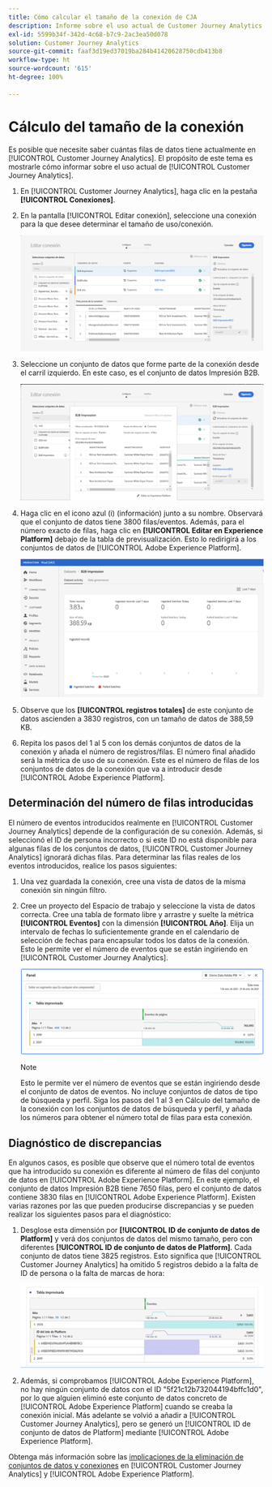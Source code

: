 ```yaml
---
title: Cómo calcular el tamaño de la conexión de CJA
description: Informe sobre el uso actual de Customer Journey Analytics
exl-id: 5599b34f-342d-4c68-b7c9-2ac3ea50d078
solution: Customer Journey Analytics
source-git-commit: faaf3d19ed37019ba284b41420628750cdb413b8
workflow-type: ht
source-wordcount: '615'
ht-degree: 100%

---
```


# Cálculo del tamaño de la conexión

Es posible que necesite saber cuántas filas de datos tiene actualmente en [!UICONTROL Customer Journey Analytics]. El propósito de este tema es mostrarle cómo informar sobre el uso actual de [!UICONTROL Customer Journey Analytics].

1. En [!UICONTROL Customer Journey Analytics], haga clic en la pestaña **[!UICONTROL Conexiones]**.
1. En la pantalla [!UICONTROL Editar conexión], seleccione una conexión para la que desee determinar el tamaño de uso/conexión.

   ![Editar conexión](assets/edit-connection.png)

1. Seleccione un conjunto de datos que forme parte de la conexión desde el carril izquierdo. En este caso, es el conjunto de datos Impresión B2B.

   ![Conjunto de datos](assets/dataset.png)

1. Haga clic en el icono azul (i) (información) junto a su nombre. Observará que el conjunto de datos tiene 3800 filas/eventos. Además, para el número exacto de filas, haga clic en **[!UICONTROL Editar en Experience Platform]** debajo de la tabla de previsualización. Esto lo redirigirá a los conjuntos de datos de [!UICONTROL Adobe Experience Platform].

   ![Información del conjunto de datos de AEP](assets/data-size.png)

1. Observe que los **[!UICONTROL registros totales]** de este conjunto de datos ascienden a 3830 registros, con un tamaño de datos de 388,59 KB.

1. Repita los pasos del 1 al 5 con los demás conjuntos de datos de la conexión y añada el número de registros/filas. El número final añadido será la métrica de uso de su conexión. Este es el número de filas de los conjuntos de datos de la conexión que va a introducir desde [!UICONTROL Adobe Experience Platform].

## Determinación del número de filas introducidas

El número de eventos introducidos realmente en [!UICONTROL Customer Journey Analytics] depende de la configuración de su conexión. Además, si seleccionó el ID de persona incorrecto o si este ID no está disponible para algunas filas de los conjuntos de datos, [!UICONTROL Customer Journey Analytics] ignorará dichas filas. Para determinar las filas reales de los eventos introducidos, realice los pasos siguientes:

1. Una vez guardada la conexión, cree una vista de datos de la misma conexión sin ningún filtro.
1. Cree un proyecto del Espacio de trabajo y seleccione la vista de datos correcta. Cree una tabla de formato libre y arrastre y suelte la métrica **[!UICONTROL Eventos]** con la dimensión **[!UICONTROL Año]**. Elija un intervalo de fechas lo suficientemente grande en el calendario de selección de fechas para encapsular todos los datos de la conexión. Esto le permite ver el número de eventos que se están ingiriendo en [!UICONTROL Customer Journey Analytics].

   ![Proyecto del Espacio de trabajo](assets/event-number.png)

   >[!NOTE]
   >
   >Esto le permite ver el número de eventos que se están ingiriendo desde el conjunto de datos de eventos. No incluye conjuntos de datos de tipo de búsqueda y perfil. Siga los pasos del 1 al 3 en Cálculo del tamaño de la conexión con los conjuntos de datos de búsqueda y perfil, y añada los números para obtener el número total de filas para esta conexión.

## Diagnóstico de discrepancias

En algunos casos, es posible que observe que el número total de eventos que ha introducido su conexión es diferente al número de filas del conjunto de datos en [!UICONTROL Adobe Experience Platform]. En este ejemplo, el conjunto de datos Impresión B2B tiene 7650 filas, pero el conjunto de datos contiene 3830 filas en [!UICONTROL Adobe Experience Platform]. Existen varias razones por las que pueden producirse discrepancias y se pueden realizar los siguientes pasos para el diagnóstico:

1. Desglose esta dimensión por **[!UICONTROL ID de conjunto de datos de Platform]** y verá dos conjuntos de datos del mismo tamaño, pero con diferentes **[!UICONTROL ID de conjunto de datos de Platform]**. Cada conjunto de datos tiene 3825 registros. Esto significa que [!UICONTROL Customer Journey Analytics] ha omitido 5 registros debido a la falta de ID de persona o la falta de marcas de hora:

   ![Desglosar](assets/data-size2.png)

1. Además, si comprobamos [!UICONTROL Adobe Experience Platform], no hay ningún conjunto de datos con el ID &quot;5f21c12b732044194bffc1d0&quot;, por lo que alguien eliminó este conjunto de datos concreto de [!UICONTROL Adobe Experience Platform] cuando se creaba la conexión inicial. Más adelante se volvió a añadir a [!UICONTROL Customer Journey Analytics], pero se generó un [!UICONTROL ID de conjunto de datos de Platform] mediante [!UICONTROL Adobe Experience Platform].

Obtenga más información sobre las [implicaciones de la eliminación de conjuntos de datos y conexiones](https://experienceleague.adobe.com/docs/analytics-platform/using/cja-overview/cja-faq.html?lang=es#implications-of-deleting-data-components) en [!UICONTROL Customer Journey Analytics] y [!UICONTROL Adobe Experience Platform].
